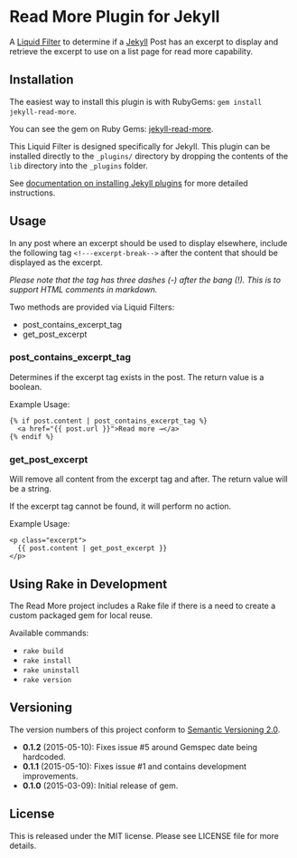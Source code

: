 # Read More Plugin for Jekyll

A [Liquid Filter](http://liquidmarkup.org/) to determine if a [Jekyll](http://jekyllrb.com/) Post has an excerpt to display and retrieve the excerpt to use on a list page for read more capability.

## Installation

The easiest way to install this plugin is with RubyGems: `gem install jekyll-read-more`.

You can see the gem on Ruby Gems: [jekyll-read-more](https://rubygems.org/gems/jekyll-read-more).

This Liquid Filter is designed specifically for Jekyll. This plugin can be installed directly to the `_plugins/` directory by dropping the contents of the `lib` directory into the `_plugins` folder.

See [documentation on installing Jekyll plugins](http://jekyllrb.com/docs/plugins/#installing-a-plugin) for more detailed instructions.

## Usage

In any post where an excerpt should be used to display elsewhere, include the following tag `<!---excerpt-break-->` after the content that should be displayed as the excerpt.

_Please note that the tag has three dashes (-) after the bang (!). This is to support HTML comments in markdown._

Two methods are provided via Liquid Filters:

* post\_contains\_excerpt\_tag
* get\_post\_excerpt

### post\_contains\_excerpt\_tag

Determines if the excerpt tag exists in the post. The return value is a boolean.

Example Usage:

    {% if post.content | post_contains_excerpt_tag %}
      <a href="{{ post.url }}">Read more →</a>
    {% endif %}

### get\_post\_excerpt

Will remove all content from the excerpt tag and after. The return value will be a string.

If the excerpt tag cannot be found, it will perform no action.

Example Usage:

    <p class="excerpt">
      {{ post.content | get_post_excerpt }}
    </p>
    
## Using Rake in Development

The Read More project includes a Rake file if there is a need to create a custom packaged gem for local reuse.

Available commands:

* `rake build`
* `rake install`
* `rake uninstall`
* `rake version`
    
## Versioning

The version numbers of this project conform to [Semantic Versioning 2.0](http://semver.org/).

* __0.1.2__ (2015-05-10): Fixes issue #5 around Gemspec date being hardcoded.
* __0.1.1__ (2015-05-10): Fixes issue #1 and contains development improvements.
* __0.1.0__ (2015-03-09): Initial release of gem.

## License

This is released under the MIT license. Please see LICENSE file for more details.

